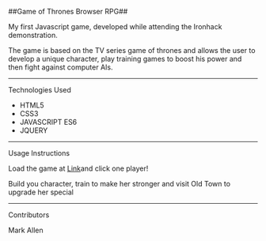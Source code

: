 ##Game of Thrones Browser RPG##

My first Javascript game, developed while attending the Ironhack demonstration. 

The game is based on the TV series game of thrones and allows the user to develop a unique character, play training games to boost his power and then fight against computer AIs.

---

Technologies Used

* HTML5
* CSS3
* JAVASCRIPT ES6
* JQUERY

---

Usage Instructions 

Load the game at [Link](https://markvertra.github.io/jocdetrons/)and click one player!

Build you character, train to make her stronger and visit Old Town to upgrade her special

---

Contributors 

Mark Allen

